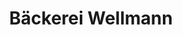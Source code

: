 ---
title: "Bäckerei Wellmann"
url: /osnabrueck/baeckerei-wellmann-hannoversche-strasse/
shop: Bäckerei
---
